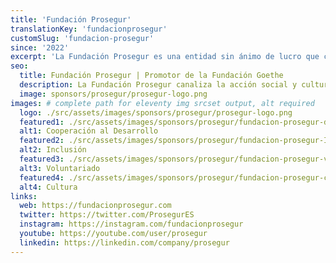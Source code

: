 ```yaml
---
title: 'Fundación Prosegur'
translationKey: 'fundacionprosegur'
customSlug: 'fundacion-prosegur'
since: '2022'
excerpt: 'La Fundación Prosegur es una entidad sin ánimo de lucro que canaliza la acción social y cultural de Prosegur con el objetivo de ayudar a construir una sociedad más solidaria, generando oportunidades de desarrollo para las personas. La institución lleva a cabo proyectos en los campos de la educación, la inclusión laboral de las personas con discapacidad intelectual y el voluntariado corporativo, impulsando también el fomento de la cultura. De esta manera contribuye al progreso de los 15 países en los que opera: Argentina, Chile, Colombia, Costa Rica, Ecuador, El Salvador, España, Guatemala, Honduras, Nicaragua, Paraguay, Perú, Portugal, Singapur y Uruguay.'
seo:
  title: Fundación Prosegur | Promotor de la Fundación Goethe
  description: La Fundación Prosegur canaliza la acción social y cultural de Prosegur con el objetivo de ayudar a construir una sociedad más solidaria, generando oportunidades de desarrollo para las personas.
  image: sponsors/prosegur/prosegur-logo.png
images: # complete path for eleventy img srcset output, alt required
  logo: ./src/assets/images/sponsors/prosegur/prosegur-logo.png
  featured1: ./src/assets/images/sponsors/prosegur/fundacion-prosegur-desarrollo.jpg
  alt1: Cooperación al Desarrollo
  featured2: ./src/assets/images/sponsors/prosegur/fundacion-prosegur-Inclusion.jpg
  alt2: Inclusión
  featured3: ./src/assets/images/sponsors/prosegur/fundacion-prosegur-voluntariado.jpg
  alt3: Voluntariado
  featured4: ./src/assets/images/sponsors/prosegur/fundacion-prosegur-cultura.jpg
  alt4: Cultura
links:
  web: https://fundacionprosegur.com
  twitter: https://twitter.com/ProsegurES
  instagram: https://instagram.com/fundacionprosegur
  youtube: https://youtube.com/user/prosegur
  linkedin: https://linkedin.com/company/prosegur
---
```

